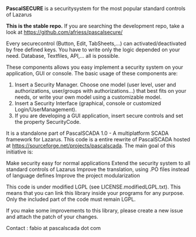 <b>PascalSECURE</b> is a securitysystem for the most popular standard controls of Lazarus

<b>This is the stable repo.</b> If you are searching the development repo, take a look at https://github.com/afriess/pascalsecure/

Every securecontrol (Button, Edit, TabSheets,...) can activated/deactivated by free defined keys. You have to write only the logic depended on your need. Database, Textfiles, API,... all is possible.

These components allows you easy implement a security system on your application, GUI or console.
The basic usage of these components are:
  1) Insert a Security Manager. Choose one model (user level, user and authorizations, user/groups with authorizations...) that best fits on your needs, or write your own model using a customizable model.
  2) Insert a Security Interface (graphical, console or customized Login/UserManagement).
  3) If you are developing a GUI application, insert secure controls and set the property SecurityCode.

It is a standalone part of PascalSCADA 1.0 - A multiplatform SCADA framework for Lazarus. This code is a entire rewrite of PascalSCADA hosted at https://sourceforge.net/projects/pascalscada. The main goal of this initiative is:

Make security easy for normal applications
Extend the security system to all standard controls of Lazarus
Improve the translation, using .PO files instead of language defines
Improve the project modularization

This code is under modified LGPL (see LICENSE.modifiedLGPL.txt). This means that you can link this library inside your programs for any purpose. Only the included part of the code must remain LGPL.

If you make some improvements to this library, please create a new issue and attach the patch of your changes.

Contact : fabio at pascalscada dot com
